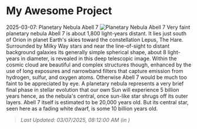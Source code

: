 # My Awesome Project

<!-- APOD Start -->
2025-03-07: Planetary Nebula Abell 7
![Planetary Nebula Abell 7](https://apod.nasa.gov/apod/image/2503/Abell7_VChander1024.jpg)
Very faint planetary nebula Abell 7 is about 1,800 light-years distant. It lies just south of Orion in planet Earth's skies toward the constellation Lepus, The Hare. Surrounded by Milky Way stars and near the line-of-sight to distant background galaxies its generally simple spherical shape, about 8 light-years in diameter, is revealed in this deep telescopic image. Within the cosmic cloud are beautiful and complex structures though, enhanced by the use of long exposures and narrowband filters that capture emission from hydrogen, sulfur, and oxygen atoms. Otherwise Abell 7 would be much too faint to be appreciated by eye. A planetary nebula represents a very brief final phase in stellar evolution that our own Sun will experience 5 billion years hence, as the nebula's central, once sun-like star shrugs off its outer layers. Abell 7 itself is estimated to be 20,000 years old. But its central star, seen here as a fading white dwarf, is some 10 billion years old.
> _Last Updated: 03/07/2025, 08:12:00 AM (in )_
<!-- APOD End -->
